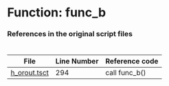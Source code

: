 # Function: func_b 
### References in the original script files

#

| File | Line Number | Reference code |
| --- | --- | --- |
| [h_orout.tsct](../../../out/h_orout.tsct#L294) | 294 | call func_b() |

